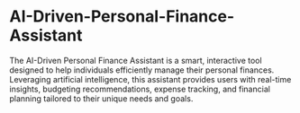 # AI-Driven-Personal-Finance-Assistant
The AI-Driven Personal Finance Assistant is a smart, interactive tool designed to help individuals efficiently manage their personal finances. Leveraging artificial intelligence, this assistant provides users with real-time insights, budgeting recommendations, expense tracking, and financial planning tailored to their unique needs and goals.

